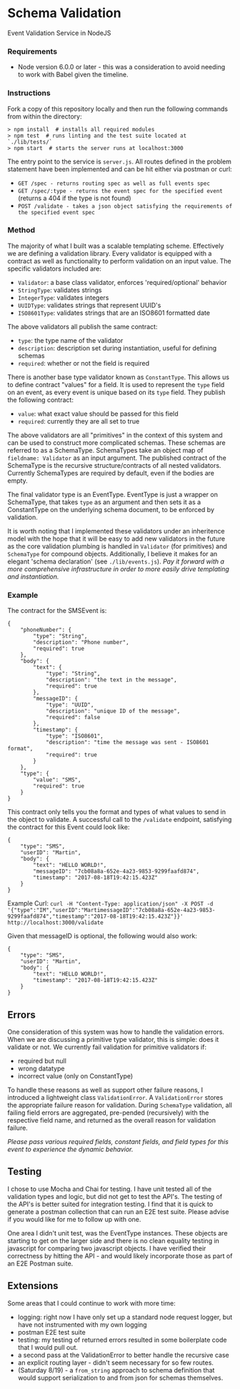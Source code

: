 # Schema Validation

Event Validation Service in NodeJS

### Requirements
- Node version 6.0.0 or later - this was a consideration to avoid needing to work with Babel given the timeline.

### Instructions

Fork a copy of this repository locally and then run the following commands from within the directory:

```
> npm install  # installs all required modules
> npm test  # runs linting and the test suite located at `./lib/tests/`
> npm start  # starts the server runs at localhost:3000
```

The entry point to the service is `server.js`. All routes defined in the problem statement have been implemented and can be hit either via postman or curl:
- `GET /spec - returns routing spec as well as full events spec`
- `GET /spec/:type - returns the event spec for the specified event` (returns a 404 if the type is not found)
- `POST /validate - takes a json object satisfying the requirements of the specified event spec`

### Method
The majority of what I built was a scalable templating scheme. Effectively we are defining a validation library. Every validator is equipped with a contract as well as functionality to perform validation on an input value. The specific validators included are:
- `Validator`: a base class validator, enforces 'required/optional' behavior
- `StringType`: validates strings
- `IntegerType`: validates integers
- `UUIDType`: validates strings that represent UUID's
- `ISO8601Type`: validates strings that are an ISO8601 formatted date

The above validators all publish the same contract:
- `type`: the type name of the validator
- `description`: description set during instantiation, useful for defining schemas
- `required`: whether or not the field is required

There is another base type validator known as `ConstantType`. This allows us to define contract "values" for a field. It is used to represent the `type` field on an event, as every event is unique based on its `type` field. They publish the following contract:
- `value`: what exact value should be passed for this field
- `required`: currently they are all set to true

The above validators are all "primitives" in the context of this system and can be used to construct more complicated schemas. These schemas are referred to as a SchemaType. SchemaTypes take an object map of `fieldname: Validator` as an input argument. The published contract of the SchemaType is the recursive structure/contracts of all nested validators. Currently SchemaTypes are required by default, even if the bodies are empty.

The final validator type is an EventType. EventType is just a wrapper on SchemaType, that takes `type` as an argument and then sets it as a ConstantType on the underlying schema document, to be enforced by validation.

It is worth noting that I implemented these validators under an inheritence model with the hope that it will be easy to add new validators in the future as the core validation plumbing is handled in `Validator` (for primitives) and `SchemaType` for compound objects. Additionally, I believe it makes for an elegant 'schema declaration' (see `./lib/events.js`).
_Pay it forward with a more comprehensive infrastructure in order to more easily drive templating and instantiation._

### Example
The contract for the SMSEvent is:

```
{
    "phoneNumber": {
        "type": "String",
        "description": "Phone number",
        "required": true
    },
    "body": {
        "text": {
            "type": "String",
            "description": "the text in the message",
            "required": true
        },
        "messageID": {
            "type": "UUID",
            "description": "unique ID of the message",
            "required": false
        },
        "timestamp": {
            "type": "ISO8601",
            "description": "time the message was sent - ISO8601 format",
            "required": true
        }
    },
    "type": {
        "value": "SMS",
        "required": true
    }
}
```

This contract only tells you the format and types of what values to send in the object to validate. A successful call to the `/validate` endpoint, satisfying the contract for this Event could look like:

```
{
	"type": "SMS",
	"userID": "Martin",
	"body": {
		"text": "HELLO WORLD!",
		"messageID": "7cb08a8a-652e-4a23-9853-9299faafd874",
		"timestamp": "2017-08-18T19:42:15.423Z"
	}
}
```

Example Curl: `curl -H "Content-Type: application/json" -X POST -d '{"type":"IM","userID":"MartimessageID":"7cb08a8a-652e-4a23-9853-9299faafd874","timestamp":"2017-08-18T19:42:15.423Z"}}' http://localhost:3000/validate`

Given that messageID is optional, the following would also work:

```
{
	"type": "SMS",
	"userID": "Martin",
	"body": {
		"text": "HELLO WORLD!",
		"timestamp": "2017-08-18T19:42:15.423Z"
	}
}
```

## Errors

One consideration of this system was how to handle the validation errors. When we are discussing a primitive type validator, this is simple: does it validate or not. We currently fail validation for primitive validators if:
- required but null
- wrong datatype
- incorrect value (only on ConstantType)

To handle these reasons as well as support other failure reasons, I introduced a lightweight class `ValidationError`. A `ValidationError` stores the appropriate failure reason for validation. During `SchemaType` validation, all failing field errors are aggregated, pre-pended (recursively) with the respective field name, and returned as the overall reason for validation failure.

_Please pass various required fields, constant fields, and field types for this event to experience the dynamic behavior._

## Testing

I chose to use Mocha and Chai for testing. I have unit tested all of the validation types and logic, but did not get to test the API's. The testing of the API's is better suited for integration testing. I find that it is quick to generate a postman collection that can run an E2E test suite. Please advise if you would like for me to follow up with one.

One area I didn't unit test, was the EventType instances. These objects are starting to get on the larger side and there is no clean equality testing in javascript for comparing two javascript objects. I have verified their correctness by hitting the API - and would likely incorporate those as part of an E2E Postman suite.

## Extensions

Some areas that I could continue to work with more time:
- logging: right now I have only set up a standard node request logger, but have not instrumented with my own logging
- postman E2E test suite
- testing: my testing of returned errors resulted in some boilerplate code that I would pull out.
- a second pass at the ValidationError to better handle the recursive case
- an explicit routing layer - didn't seem necessary for so few routes.
- (Saturday 8/19) - a `from_string` approach to schema definition that would support serialization to and from json for schemas themselves.

